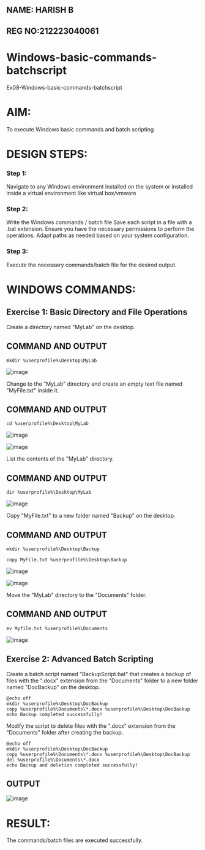 ## NAME: HARISH B
## REG NO:212223040061
# Windows-basic-commands-batchscript
Ex08-Windows-basic-commands-batchscript



# AIM:
To execute Windows basic commands and batch scripting

# DESIGN STEPS:

### Step 1:

Navigate to any Windows environment installed on the system or installed inside a virtual environment like virtual box/vmware 

### Step 2:

Write the Windows commands / batch file
Save each script in a file with a .bat extension.
Ensure you have the necessary permissions to perform the operations.
Adapt paths as needed based on your system configuration.
### Step 3:

Execute the necessary commands/batch file for the desired output. 




# WINDOWS COMMANDS:
## Exercise 1: Basic Directory and File Operations
Create a directory named "MyLab" on the desktop.

## COMMAND AND OUTPUT
```
mkdir %userprofile%\Desktop\MyLab
```
![image](https://github.com/HareeshrajaR/Windows-basic-commands-batchscript/assets/144870459/cb3eb77e-19eb-4685-8d73-f957d261233b)

Change to the "MyLab" directory and create an empty text file named "MyFile.txt" inside it.
## COMMAND AND OUTPUT
```
cd %userprofile%\Desktop\MyLab
```
![image](https://github.com/HareeshrajaR/Windows-basic-commands-batchscript/assets/144870459/4d29f61c-0e88-42cf-872e-b1ff09202912)


![image](https://github.com/HareeshrajaR/Windows-basic-commands-batchscript/assets/144870459/637c9afc-cecf-406f-a9ef-dcf61c75f411)



List the contents of the "MyLab" directory.
## COMMAND AND OUTPUT
```
dir %userprofile%\Desktop\MyLab
```
![image](https://github.com/HareeshrajaR/Windows-basic-commands-batchscript/assets/144870459/d4197033-9d04-4550-8513-0248fc20144c)


Copy "MyFile.txt" to a new folder named "Backup" on the desktop.
## COMMAND AND OUTPUT
```
mkdir %userprofile%\Desktop\Backup

copy MyFile.txt %userprofile%\Desktop\Backup
```

![image](https://github.com/HareeshrajaR/Windows-basic-commands-batchscript/assets/144870459/8bc9e2ac-0919-477b-b025-39a945f7afb2)


![image](https://github.com/HareeshrajaR/Windows-basic-commands-batchscript/assets/144870459/fefdde05-4d84-46ee-9135-d1d3c9b7e77c)


Move the "MyLab" directory to the "Documents" folder.

## COMMAND AND OUTPUT
```
mv Myfile.txt %userprofile%\Documents
```
![image](https://github.com/HareeshrajaR/Windows-basic-commands-batchscript/assets/144870459/2cfa13a1-6152-4f01-bbe4-4a310c0409a9)



## Exercise 2: Advanced Batch Scripting
Create a batch script named "BackupScript.bat" that creates a backup of files with the ".docx" extension from the "Documents" folder to a new folder named "DocBackup" on the desktop.
```
@echo off
mkdir %userprofile%\Desktop\DocBackup
copy %userprofile%\Documents\*.docx %userprofile%\Desktop\DocBackup
echo Backup completed successfully!
```
Modify the script to delete files with the ".docx" extension from the "Documents" folder after creating the backup.
```
@echo off
mkdir %userprofile%\Desktop\DocBackup
copy %userprofile%\Documents\*.docx %userprofile%\Desktop\DocBackup
del %userprofile%\Documents\*.docx
echo Backup and deletion completed successfully!
```

## OUTPUT
![image](https://github.com/HareeshrajaR/Windows-basic-commands-batchscript/assets/144870459/4a712e59-e8ca-47c3-880d-670aa06d9450)

# RESULT:
The commands/batch files are executed successfully.






